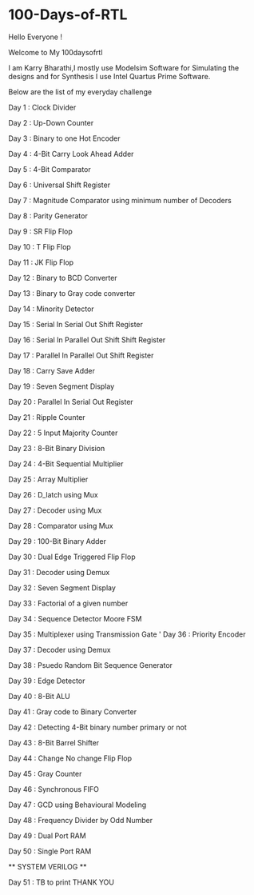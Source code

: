 # 100-Days-of-RTL
Hello Everyone !

Welcome to My 100daysofrtl

I am Karry Bharathi,I mostly use Modelsim Software for Simulating the designs and for Synthesis I use Intel Quartus Prime Software.

Below are the list of my everyday challenge

Day 1 : Clock Divider

Day 2 : Up-Down Counter

Day 3 : Binary to one Hot Encoder

Day 4 : 4-Bit Carry Look Ahead Adder

Day 5 : 4-Bit Comparator

Day 6 : Universal Shift Register

Day 7 : Magnitude Comparator using minimum number of Decoders

Day 8 : Parity Generator

Day 9 : SR Flip Flop

Day 10 : T Flip Flop

Day 11 : JK Flip Flop

Day 12 : Binary to BCD Converter

Day 13 : Binary to Gray code converter

Day 14 : Minority Detector

Day 15 : Serial In Serial Out Shift Register

Day 16 : Serial In Parallel Out Shift Shift Register

Day 17 : Parallel In Parallel Out Shift Register

Day 18 : Carry Save Adder

Day 19 : Seven Segment Display

Day 20 : Parallel In Serial Out Register

Day 21 : Ripple Counter

Day 22 : 5 Input Majority Counter

Day 23 : 8-Bit Binary Division

Day 24 : 4-Bit Sequential Multiplier

Day 25 : Array Multiplier

Day 26 : D_latch using Mux

Day 27 : Decoder using Mux

Day 28 : Comparator using Mux

Day 29 : 100-Bit Binary Adder

Day 30 : Dual Edge Triggered Flip Flop

Day 31 : Decoder using Demux

Day 32 : Seven Segment Display

Day 33 : Factorial of a given number

Day 34 : Sequence Detector Moore FSM

Day 35 : Multiplexer using Transmission Gate 
'
Day 36 : Priority Encoder

Day 37 : Decoder using Demux

Day 38 : Psuedo Random Bit Sequence Generator 

Day 39 : Edge Detector

Day 40 : 8-Bit ALU

Day 41 : Gray code to Binary Converter

Day 42 : Detecting 4-Bit binary number primary or not

Day 43 : 8-Bit Barrel Shifter

Day 44 : Change No change Flip Flop

Day 45 : Gray Counter

Day 46 : Synchronous FIFO

Day 47 : GCD using Behavioural Modeling

Day 48 : Frequency Divider by Odd Number

Day 49 : Dual Port RAM

Day 50 : Single Port RAM

 
**  SYSTEM VERILOG **

Day 51 : TB to print THANK YOU


                                                               







